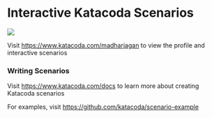 # Interactive Katacoda Scenarios

[![](http://shields.katacoda.com/katacoda/madharjagan/count.svg)](https://www.katacoda.com/madharjagan "Get your profile on Katacoda.com")

Visit https://www.katacoda.com/madharjagan to view the profile and interactive scenarios

### Writing Scenarios
Visit https://www.katacoda.com/docs to learn more about creating Katacoda scenarios

For examples, visit https://github.com/katacoda/scenario-example
